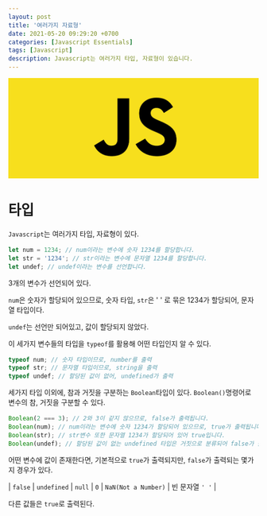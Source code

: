```yaml
---
layout: post
title: '여러가지 자료형'
date: 2021-05-20 09:29:20 +0700
categories: [Javascript Essentials]
tags: [Javascript]
description: Javascript는 여러가지 타입, 자료형이 있습니다.
---
```


<img src="./../../images/javascript-logo.jpg" alt="javascript logo">

# 타입

`Javascript`는 여러가지 타입, 자료형이 있다.

```js
let num = 1234; // num이라는 변수에 숫자 1234를 할당합니다.
let str = '1234'; // str이라는 변수에 문자열 1234를 할당합니다.
let undef; // undef이라는 변수를 선언합니다.
```

3개의 변수가 선언되어 있다.

`num`은 숫자가 할당되어 있으므로, 숫자 타입, `str`은 ' ' 로 묶은 1234가 할당되어, 문자열 타입이다.

`undef`는 선언만 되어있고, 값이 할당되지 않았다.

이 세가지 변수들의 타입을 `typeof`를 활용해 어떤 타입인지 알 수 있다.

```js
typeof num; // 숫자 타입이므로, number를 출력
typeof str; // 문자열 타입이므로, string을 출력
typeof undef; // 할당된 값이 없어, undefined가 출력
```

세가지 타입 이외에, 참과 거짓을 구분하는 `Boolean`타입이 있다.
`Boolean()`명령어로 변수의 참, 거짓을 구분할 수 있다.

```js
Boolean(2 === 3); // 2와 3이 같지 않으므로, false가 출력됩니다.
Boolean(num); // num이라는 변수에 숫자 1234가 할당되어 있으므로, true가 출력됩니다.
Boolean(str); // str변수 또한 문자열 1234가 할당되어 있어 true입니다.
Boolean(undef); // 할당된 값이 없는 undefined 타입은 거짓으로 분류되어 false가 출력됩니다.
```

어떤 변수에 값이 존재한다면, 기본적으로 `true`가 출력되지만, `false`가 출력되는 몇가지 경우가 있다.

| `false` | `undefined` | `null` | `0` | `NaN(Not a Number)` | 빈 문자열 `' '` |

다른 값들은 `true`로 출력된다.

